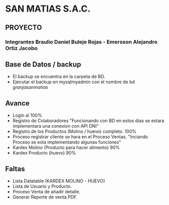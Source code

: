 # SAN MATIAS S.A.C.
## PROYECTO 
### Integrantes Braulio Daniel Buleje Rojas - Emersson Alejandro Ortiz Jacobo

## Base de Datos / backup
- El backup se encuentra en la carpeta de BD.
- Ejecutar el backup en mysqlmyadmin con el nombre de bd *granjasanmatias* 

## Avance
- Login al 100%
- Registro de Colaboradores "Funcionando con BD en estos dias se estara implementara una conexion con API DNI"
- Registro de los Productos (Molino / huevo) completo. 100%
- Proceso registrar cliente se hara en el Proceso Ventas. "Inciando Proceso se esta implementando algunas funciones"
- Kardex Molino (Producto para hacer alimento) 90% 
- Kardex Producto (huevo)  90%

## Faltas
- Lista Datatable (KARDEX MOLINO - HUEVO)
- Lista de Usuario y Producto.
- Proceso Venta de añadir detalle.
- Generar Reporte de venta PDF.
```
